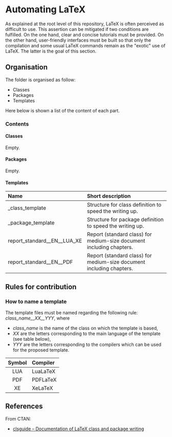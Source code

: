 # Automating LaTeX

As explained at the root level of this repository, LaTeX is often perceived as difficult to use.
This assertion can be mitigated if two conditions are fulfilled.
On the one hand, clear and concise tutorials must be provided.
On the other hand, user-friendly interfaces must be built so that only the compilation and some usual LaTeX commands remain as the "exotic" use of LaTeX.
The latter is the goal of this section.


## Organisation

The folder is organised as follow:
* Classes
* Packages
* Templates

Here below is shown a list of the content of each part.


### Contents


#### Classes

Empty.


#### Packages

Empty.


#### Templates

| Name							| Short description														|
| :---------------------------- | :-------------------------------------------------------------------- |
| _class_template				| Structure for class definition to speed the writing up.				|
| _package_template				| Structure for package definition to speed the writing up.				|
| report_standard__EN__LUA_XE	| Report (standard class) for medium-size document including chapters.	|
| report_standard__EN__PDF		| Report (standard class) for medium-size document including chapters.	|


## Rules for contribution


### How to name a template

The template files must be named regarding the following rule:
*class_name__XX__YYY*,
where
* *class_name* is the name of the class on which the template is based,
* *XX* are the letters corresponding to the main language of the template (see table below),
* *YYY* are the letters corresponding to the compilers which can be used for the proposed template.

| Symbol | Compiler	|
| :----: | :------- |
| LUA	 | LuaLaTeX |
| PDF	 | PDFLaTeX |
| XE	 | XeLaTeX  |


## References

From CTAN:
* [clsguide – Documentation of LaTeX class and package writing](https://ctan.org/pkg/clsguide)